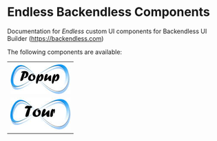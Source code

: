 # Endless Backendless Components
Documentation for *Endless* custom UI components for Backendless UI Builder (https://backendless.com)

The following components are available:

|                                 |
| :----------------------------------------: |
| ![Icon](./EndlessPopup/assets/IconPopup.jpg) |
| ![Icon](./EndlessTour/./assets/iconTour.jpg) |
